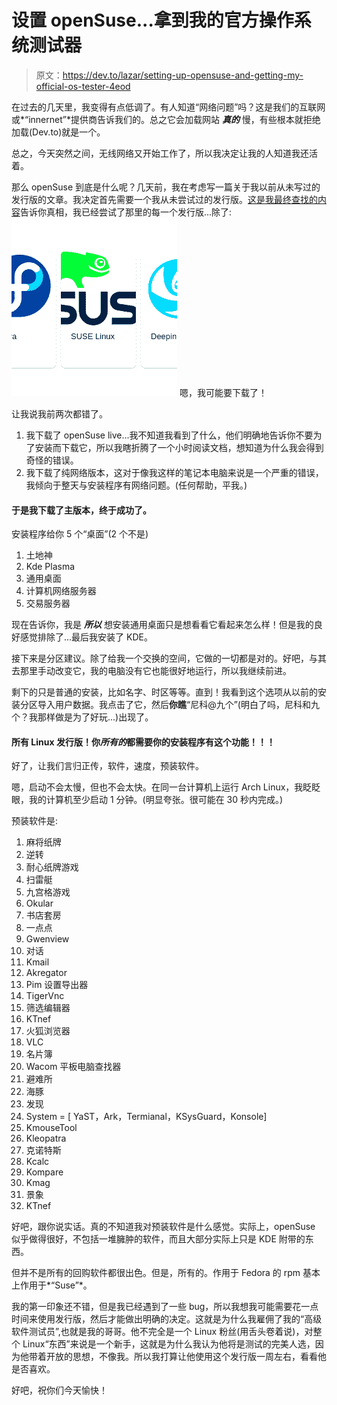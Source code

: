 # 设置 openSuse...拿到我的官方操作系统测试器

> 原文：<https://dev.to/lazar/setting-up-opensuse-and-getting-my-official-os-tester-4eod>

在过去的几天里，我变得有点低调了。有人知道“网络问题”吗？这是我们的互联网或*“innernet”*提供商告诉我们的。总之它会加载网站 ***真的*** 慢，有些根本就拒绝加载(Dev.to)就是一个。

总之，今天突然之间，无线网络又开始工作了，所以我决定让我的人知道我还活着。

那么 openSuse 到底是什么呢？几天前，我在考虑写一篇关于我以前从未写过的发行版的文章。我决定首先需要一个我从未尝试过的发行版。[这是我最终查找的内容](https://www.google.com/search?q=linux+distros&oq=linux+distros&aqs=chrome..69i57j0l5.5229j0j0&sourceid=chrome&ie=UTF-8)告诉你真相，我已经尝试了那里的每一个发行版...除了: [![](img/6f049837f9dd8ce6a75691cfcb890072.png)](https://res.cloudinary.com/practicaldev/image/fetch/s--t1EsQKc8--/c_limit%2Cf_auto%2Cfl_progressive%2Cq_auto%2Cw_880/https://bluemarlin1134.github.io/randomimageurls/suse.png) 
嗯，我可能要下载了！

让我说我前两次都错了。

1.  我下载了 openSuse live...我不知道我看到了什么，他们明确地告诉你不要为了安装而下载它，所以我瞎折腾了一个小时阅读文档，想知道为什么我会得到奇怪的错误。
2.  我下载了纯网络版本，这对于像我这样的笔记本电脑来说是一个严重的错误，我倾向于整天与安装程序有网络问题。(任何帮助，平我。)

#### 于是我下载了主版本，终于成功了。

安装程序给你 5 个“桌面”(2 个不是)

1.  土地神
2.  Kde Plasma
3.  通用桌面
4.  计算机网络服务器
5.  交易服务器

现在告诉你，我是 ***所以*** 想安装通用桌面只是想看看它看起来怎么样！但是我的良好感觉排除了...最后我安装了 KDE。

接下来是分区建议。除了给我一个交换的空间，它做的一切都是对的。好吧，与其去那里手动改变它，我的电脑没有它也能很好地运行，所以我继续前进。

剩下的只是普通的安装，比如名字、时区等等。直到！我看到这个选项从以前的安装分区导入用户数据。我点击了它，然后**你瞧**“尼科@九个”(明白了吗，尼科和九个？我那样做是为了好玩...)出现了。

#### **所有 Linux 发行版！你*所有的*都需要你的安装程序有这个功能！！！**

好了，让我们言归正传，软件，速度，预装软件。

嗯，启动不会太慢，但也不会太快。在同一台计算机上运行 Arch Linux，我眨眨眼，我的计算机至少启动 1 分钟。(明显夸张。很可能在 30 秒内完成。)

预装软件是:

1.  麻将纸牌
2.  逆转
3.  耐心纸牌游戏
4.  扫雷艇
5.  九宫格游戏
6.  Okular
7.  书店套房
8.  一点点
9.  Gwenview
10.  对话
11.  Kmail
12.  Akregator
13.  Pim 设置导出器
14.  TigerVnc
15.  筛选编辑器
16.  KTnef
17.  火狐浏览器
18.  VLC
19.  名片簿
20.  Wacom 平板电脑查找器
21.  避难所
22.  海豚
23.  发现
24.  System = [ YaST，Ark，Termianal，KSysGuard，Konsole]
25.  KmouseTool
26.  Kleopatra
27.  克诺特斯
28.  Kcalc
29.  Kompare
30.  Kmag
31.  景象
32.  KTnef

好吧，跟你说实话。真的不知道我对预装软件是什么感觉。实际上，openSuse 似乎做得很好，不包括一堆臃肿的软件，而且大部分实际上只是 KDE 附带的东西。

但并不是所有的回购软件都很出色。但是，所有的。作用于 Fedora 的 rpm 基本上作用于*“Suse”*。

我的第一印象还不错，但是我已经遇到了一些 bug，所以我想我可能需要花一点时间来使用发行版，然后才能做出明确的决定。这就是为什么我雇佣了我的“高级软件测试员”,也就是我的哥哥。他不完全是一个 Linux 粉丝(用舌头卷着说)，对整个 Linux“东西”来说是一个新手，这就是为什么我认为他将是测试的完美人选，因为他带着开放的思想，不像我。所以我打算让他使用这个发行版一周左右，看看他是否喜欢。

好吧，祝你们今天愉快！